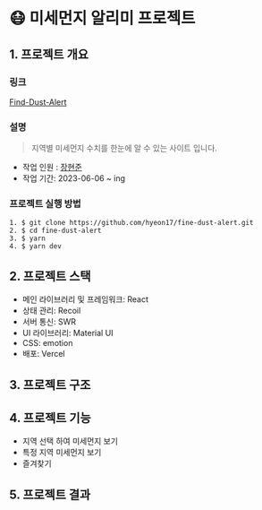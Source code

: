 # 😷 미세먼지 알리미 프로젝트
## 1. 프로젝트 개요
### 링크
[Find-Dust-Alert]()
### 설명
> 지역별 미세먼지 수치를 한눈에 알 수 있는 사이트 입니다.

- 작업 인원 : [장현준](https://github.com/hyeon17)
- 작업 기간: 2023-06-06 ~ ing

### 프로젝트 실행 방법
```
1. $ git clone https://github.com/hyeon17/fine-dust-alert.git
2. $ cd fine-dust-alert
3. $ yarn
4. $ yarn dev
```

## 2. 프로젝트 스택
- 메인 라이브러리 및 프레임워크: React
- 상태 관리: Recoil
- 서버 통신: SWR
- UI 라이브러리: Material UI
- CSS: emotion
- 배포: Vercel

## 3. 프로젝트 구조

## 4. 프로젝트 기능
- 지역 선택 하여 미세먼지 보기
- 특정 지역 미세먼지 보기
- 즐겨찾기

## 5. 프로젝트 결과
